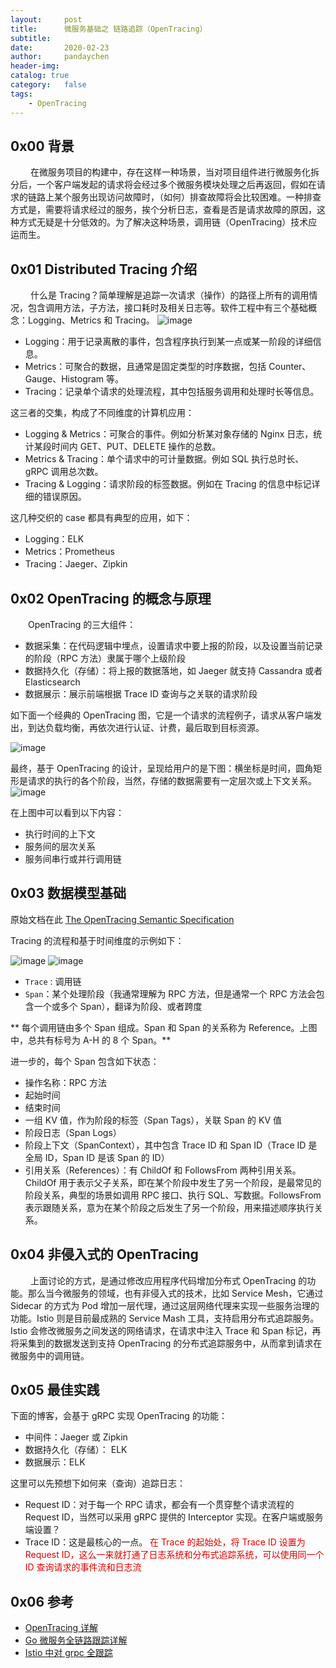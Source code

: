 ```yaml
---
layout:     post
title:      微服务基础之 链路追踪（OpenTracing）
subtitle:
date:       2020-02-23
author:     pandaychen
header-img:
catalog: true
category:   false
tags:
    - OpenTracing
---
```


##	0x00	背景
&emsp;&emsp; 在微服务项目的构建中，存在这样一种场景，当对项目组件进行微服务化拆分后，一个客户端发起的请求将会经过多个微服务模块处理之后再返回，假如在请求的链路上某个服务出现访问故障时，（如何）排查故障将会比较困难。一种排查方式是，需要将请求经过的服务，挨个分析日志，查看是否是请求故障的原因，这种方式无疑是十分低效的。为了解决这种场景，调用链（OpenTracing）技术应运而生。

##  0x01	Distributed Tracing 介绍
&emsp;&emsp; 什么是 Tracing？简单理解是追踪一次请求（操作）的路径上所有的调用情况，包含调用方法，子方法，接口耗时及相关日志等。软件工程中有三个基础概念：Logging、Metrics 和 Tracing。
![image](https://s2.ax1x.com/2020/02/25/3tba5Q.png)

*	Logging：用于记录离散的事件，包含程序执行到某一点或某一阶段的详细信息。
*	Metrics：可聚合的数据，且通常是固定类型的时序数据，包括 Counter、Gauge、Histogram 等。
*	Tracing：记录单个请求的处理流程，其中包括服务调用和处理时长等信息。

这三者的交集，构成了不同维度的计算机应用：

*	Logging & Metrics：可聚合的事件。例如分析某对象存储的 Nginx 日志，统计某段时间内 GET、PUT、DELETE 操作的总数。
*	Metrics & Tracing：单个请求中的可计量数据。例如 SQL 执行总时长、gRPC 调用总次数。
*	Tracing & Logging：请求阶段的标签数据。例如在 Tracing 的信息中标记详细的错误原因。

这几种交织的 case 都具有典型的应用，如下：

*	Logging：ELK
*	Metrics：Prometheus
*	Tracing：Jaeger、Zipkin


##  0x02	OpenTracing 的概念与原理
&emsp;&emsp;OpenTracing 的三大组件：
*	数据采集：在代码逻辑中埋点，设置请求中要上报的阶段，以及设置当前记录的阶段（RPC 方法）隶属于哪个上级阶段
*	数据持久化（存储）：将上报的数据落地，如 Jaeger 就支持 Cassandra 或者 Elasticsearch
*	数据展示：展示前端根据 Trace ID 查询与之关联的请求阶段

如下面一个经典的 OpenTracing 图，它是一个请求的流程例子，请求从客户端发出，到达负载均衡，再依次进行认证、计费，最后取到目标资源。

![image](https://s2.ax1x.com/2020/02/26/3UKbQJ.png)

最终，基于 OpenTracing 的设计，呈现给用户的是下图：横坐标是时间，圆角矩形是请求的执行的各个阶段，当然，存储的数据需要有一定层次或上下文关系。
![image](https://s2.ax1x.com/2020/02/26/3UQPhT.png)

在上图中可以看到以下内容：
*	执行时间的上下文
*	服务间的层次关系
*	服务间串行或并行调用链

##  0x03	数据模型基础
原始文档在此 [The OpenTracing Semantic Specification](https://github.com/opentracing/specification/blob/master/specification.md)

Tracing 的流程和基于时间维度的示例如下：

![image](https://s2.ax1x.com/2020/02/26/3UQcbn.png)
![image](https://s2.ax1x.com/2020/02/26/3Ud6r6.png)

*	`Trace` : 调用链
*	`Span`：某个处理阶段（我通常理解为 RPC 方法，但是通常一个 RPC 方法会包含一个或多个 Span），翻译为阶段、或者跨度

** 每个调用链由多个 Span 组成。Span 和 Span 的关系称为 Reference。上图中，总共有标号为 A-H 的 8 个 Span。**

进一步的，每个 Span 包含如下状态：
*	操作名称：RPC 方法
*	起始时间
*	结束时间
*	一组 KV 值，作为阶段的标签（Span Tags），关联 Span 的 KV 值
*	阶段日志（Span Logs）
*	阶段上下文（SpanContext），其中包含 Trace ID 和 Span ID（Trace ID 是全局 ID，Span ID 是该 Span 的 ID）
*	引用关系（References）：有 ChildOf 和 FollowsFrom 两种引用关系。ChildOf 用于表示父子关系，即在某个阶段中发生了另一个阶段，是最常见的阶段关系，典型的场景如调用 RPC 接口、执行 SQL、写数据。FollowsFrom 表示跟随关系，意为在某个阶段之后发生了另一个阶段，用来描述顺序执行关系。

##  0x04	非侵入式的 OpenTracing
&emsp;&emsp; 上面讨论的方式，是通过修改应用程序代码增加分布式 OpenTracing 的功能。那么当今微服务的领域，也有非侵入式的技术，比如 Service Mesh，它通过 Sidecar 的方式为 Pod 增加一层代理，通过这层网络代理来实现一些服务治理的功能。Istio 则是目前最成熟的 Service Mash 工具，支持启用分布式追踪服务。Istio 会修改微服务之间发送的网络请求，在请求中注入 Trace 和 Span 标记，再将采集到的数据发送到支持 OpenTracing 的分布式追踪服务中，从而拿到请求在微服务中的调用链。

##	0x05	最佳实践
下面的博客，会基于 gRPC 实现 OpenTracing 的功能：
*	中间件：Jaeger 或 Zipkin
*	数据持久化（存储）： ELK
*	数据展示：ELK

这里可以先预想下如何来（查询）追踪日志：
*	Request ID：对于每一个 RPC 请求，都会有一个贯穿整个请求流程的 Request ID，当然可以采用 gRPC 提供的 Interceptor 实现。在客户端或服务端设置？
*	Trace ID：这是最核心的一点。<font color="#dd0000"> 在 Trace 的起始处，将 Trace ID 设置为 Request ID，这么一来就打通了日志系统和分布式追踪系统，可以使用同一个 ID 查询请求的事件流和日志流 </font><br/>



##  0x06 参考
-   [OpenTracing 详解](https://pjw.io/articles/2018/05/08/opentracing-explanations/#section-3)
-   [Go 微服务全链路跟踪详解](https://jfeng45.github.io/posts/go_opentracing/)
-   [Istio 中对 grpc 全跟踪](http://www.gameapp.club/2018/11/23/istio-grpc-opentracing/)